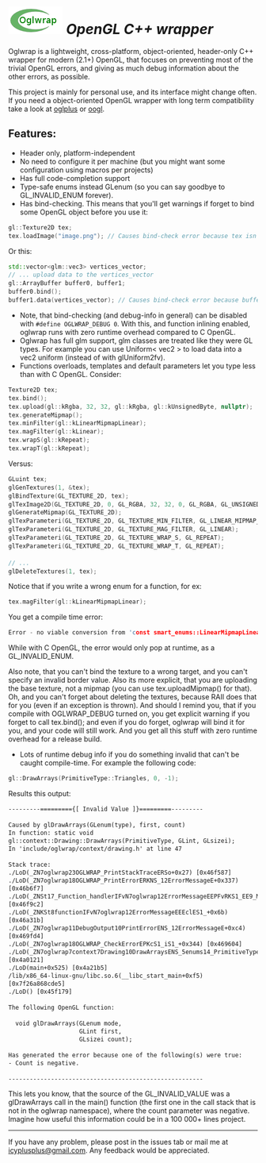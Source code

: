 ![logo](logo.png) *OpenGL C++ wrapper*
===

Oglwrap is a lightweight, cross-platform, object-oriented, header-only C++ wrapper for modern (2.1+) OpenGL, that focuses on preventing most of the trivial OpenGL errors, and giving as much debug information about the other errors, as possible.

This project is mainly for personal use, and its interface might change often.
If you need a object-oriented OpenGL wrapper with long term compatibility
take a look at [oglplus](https://github.com/matus-chochlik/oglplus) or [oogl](https://github.com/Overv/OOGL).

Features:
-------------
* Header only, platform-independent
* No need to configure it per machine (but you might want some configuration using macros per projects)
* Has full code-completion support
* Type-safe enums instead GLenum (so you can say goodbye to GL_INVALID_ENUM forever).
* Has bind-checking. This means that you'll get warnings if forget to bind some OpenGL object before you use it:
```c++
gl::Texture2D tex;
tex.loadImage("image.png"); // Causes bind-check error because tex isn't bound.
```
Or this:
```c++
std::vector<glm::vec3> vertices_vector;
// ... upload data to the vertices_vector
gl::ArrayBuffer buffer0, buffer1;
buffer0.bind();
buffer1.data(vertices_vector); // Causes bind-check error because buffer0 is bound, but the function is called through buffer1.
```
* Note, that bind-checking (and debug-info in general) can be disabled with ```#define OGLWRAP_DEBUG 0```. With this, and function inlining enabled, oglwrap runs with zero runtime overhead compared to C OpenGL.
* Oglwrap has full glm support, glm classes are treated like they were GL types. For example you can use Uniform< vec2 > to load data into a vec2 uniform (instead of with glUniform2fv).
* Functions overloads, templates and default parameters let you type less than with C OpenGL. Consider:
```c++
Texture2D tex;
tex.bind();
tex.upload(gl::kRgba, 32, 32, gl::kRgba, gl::kUnsignedByte, nullptr);
tex.generateMipmap();
tex.minFilter(gl::kLinearMipmapLinear);
tex.magFilter(gl::kLinear);
tex.wrapS(gl::kRepeat);
tex.wrapT(gl::kRepeat);
```
Versus:
```c++
GLuint tex;
glGenTextures(1, &tex);
glBindTexture(GL_TEXTURE_2D, tex);
glTexImage2D(GL_TEXTURE_2D, 0, GL_RGBA, 32, 32, 0, GL_RGBA, GL_UNSIGNED_BYTE, nullptr);
glGenerateMipmap(GL_TEXTURE_2D);
glTexParameteri(GL_TEXTURE_2D, GL_TEXTURE_MIN_FILTER, GL_LINEAR_MIPMAP_LINEAR);
glTexParameteri(GL_TEXTURE_2D, GL_TEXTURE_MAG_FILTER, GL_LINEAR);
glTexParameteri(GL_TEXTURE_2D, GL_TEXTURE_WRAP_S, GL_REPEAT);
glTexParameteri(GL_TEXTURE_2D, GL_TEXTURE_WRAP_T, GL_REPEAT);

// ...
glDeleteTextures(1, tex);
```

Notice that if you write a wrong enum for a function, for ex:
```c++
tex.magFilter(gl::kLinearMipmapLinear);
```
You get a compile time error:
```c++
Error - no viable conversion from 'const smart_enums::LinearMipmapLinearEnum' to 'enums::MagFilter'
```
While with C OpenGL, the error would only pop at runtime, as a GL_INVALID_ENUM.

Also note, that you can't bind the texture to a wrong target, and you can't
specify an invalid border value. Also its more explicit, that you are uploading the base texture, not a mipmap (you can use tex.uploadMipmap() for that). Oh, and you can't forget about deleting the textures, because RAII
does that for you (even if an exception is thrown). And should I remind you,
that if you compile with OGLWRAP_DEBUG turned on, you get explicit warning
if you forget to call tex.bind(); and even if you do forget, oglwrap will bind
it for you, and your code will still work. And you get all this stuff with zero runtime overhead for a release build.

* Lots of runtime debug info if you do something invalid that can't be caught compile-time. For example the following code:
```c++
gl::DrawArrays(PrimitiveType::Triangles, 0, -1);
```
Results this output:
```
---------========={[ Invalid Value ]}=========---------

Caused by glDrawArrays(GLenum(type), first, count)
In function: static void gl::context::Drawing::DrawArrays(PrimitiveType, GLint, GLsizei);
In 'include/oglwrap/context/drawing.h' at line 47

Stack trace:
./LoD(_ZN7oglwrap23OGLWRAP_PrintStackTraceERSo+0x27) [0x46f587]
./LoD(_ZN7oglwrap18OGLWRAP_PrintErrorERKNS_12ErrorMessageE+0x337) [0x46b6f7]
./LoD(_ZNSt17_Function_handlerIFvN7oglwrap12ErrorMessageEEPFvRKS1_EE9_M_invokeERKSt9_Any_dataS1_+0x32) [0x46f9c2]
./LoD(_ZNKSt8functionIFvN7oglwrap12ErrorMessageEEEclES1_+0x6b) [0x46a31b]
./LoD(_ZN7oglwrap11DebugOutput10PrintErrorENS_12ErrorMessageE+0xc4) [0x469fd4]
./LoD(_ZN7oglwrap18OGLWRAP_CheckErrorEPKcS1_iS1_+0x344) [0x469604]
./LoD(_ZN7oglwrap7context7Drawing10DrawArraysENS_5enums14_PrimitiveType13PrimitiveTypeEii+0x41) [0x4a0121]
./LoD(main+0x525) [0x4a21b5]
/lib/x86_64-linux-gnu/libc.so.6(__libc_start_main+0xf5) [0x7f26a868cde5]
./LoD() [0x45f179]

The following OpenGL function:

  void glDrawArrays(GLenum mode,
                    GLint first,
                    GLsizei count);

Has generated the error because one of the following(s) were true:
- Count is negative.

-------------------------------------------------------
```

This lets you know, that the source of the GL_INVALID_VALUE was a glDrawArrays call in the main() function (the first one in the call stack that is not in the oglwrap namespace), where the count parameter was negative. Imagine how useful this information could be in a 100 000+ lines project.

----------------------
If you have any problem, please post in the issues tab or mail me at icyplusplus@gmail.com. Any feedback would be appreciated.
